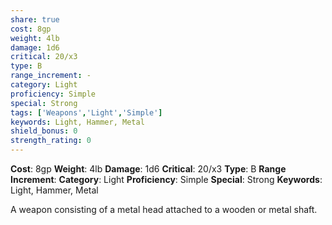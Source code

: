 ```yaml
---
share: true
cost: 8gp
weight: 4lb
damage: 1d6
critical: 20/x3
type: B
range_increment: -
category: Light
proficiency: Simple
special: Strong
tags: ['Weapons','Light','Simple']
keywords: Light, Hammer, Metal
shield_bonus: 0
strength_rating: 0
---
```

**Cost**: 8gp **Weight**: 4lb
**Damage**: 1d6 **Critical**: 20/x3 **Type**: B
**Range Increment**: 
**Category**: Light **Proficiency**: Simple
**Special**: Strong
**Keywords**: Light, Hammer, Metal

A weapon consisting of a metal head attached to a wooden or metal shaft.